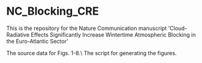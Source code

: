 # NC_Blocking_CRE
This is the repository for the Nature Communication manuscript 'Cloud-Radiative Effects Significantly Increase Wintertime Atmospheric Blocking in the Euro-Atlantic Sector'

The source data for Figs. 1-8.\\
The script for generating the figures.
